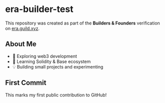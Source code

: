 # era-builder-test

This repository was created as part of the **Builders & Founders** verification on [era.guild.xyz](https://era.guild.xyz).

## About Me
- 🌱 Exploring web3 development
- 🧰 Learning Solidity & Base ecosystem
- 💡 Building small projects and experimenting

## First Commit
This marks my first public contribution to GitHub!
